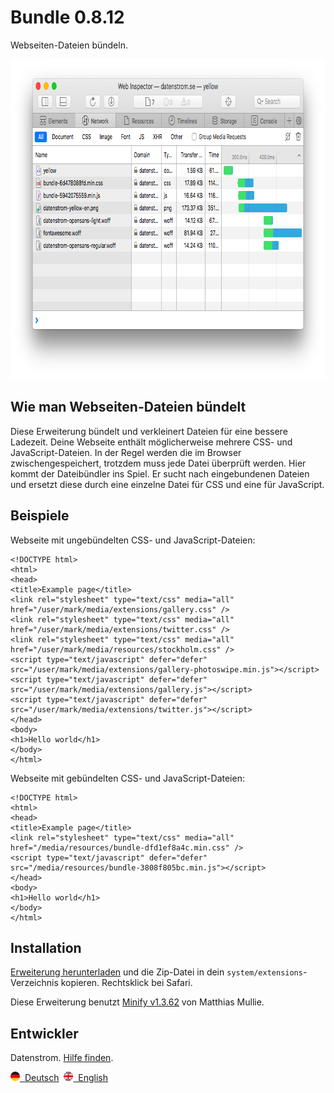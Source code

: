 Bundle 0.8.12
=============
Webseiten-Dateien bündeln.

<p align="center"><img src="bundle-screenshot.png?raw=true" width="795" height="512" alt="Bildschirmfoto"></p>

## Wie man Webseiten-Dateien bündelt

Diese Erweiterung bündelt und verkleinert Dateien für eine bessere Ladezeit. Deine Webseite enthält möglicherweise mehrere CSS- und JavaScript-Dateien. In der Regel werden die im Browser zwischengespeichert, trotzdem muss jede Datei überprüft werden. Hier kommt der Dateibündler ins Spiel. Er sucht nach eingebundenen Dateien und ersetzt diese durch eine einzelne Datei für CSS und eine für JavaScript.

## Beispiele

Webseite mit ungebündelten CSS- und JavaScript-Dateien:

```
<!DOCTYPE html>
<html>
<head>
<title>Example page</title>
<link rel="stylesheet" type="text/css" media="all" href="/user/mark/media/extensions/gallery.css" />
<link rel="stylesheet" type="text/css" media="all" href="/user/mark/media/extensions/twitter.css" />
<link rel="stylesheet" type="text/css" media="all" href="/user/mark/media/resources/stockholm.css" />
<script type="text/javascript" defer="defer" src="/user/mark/media/extensions/gallery-photoswipe.min.js"></script>
<script type="text/javascript" defer="defer" src="/user/mark/media/extensions/gallery.js"></script>
<script type="text/javascript" defer="defer" src="/user/mark/media/extensions/twitter.js"></script>
</head>
<body>
<h1>Hello world</h1>
</body>
</html>
```

Webseite mit gebündelten CSS- und JavaScript-Dateien:

```
<!DOCTYPE html>
<html>
<head>
<title>Example page</title>
<link rel="stylesheet" type="text/css" media="all" href="/media/resources/bundle-dfd1ef8a4c.min.css" />
<script type="text/javascript" defer="defer" src="/media/resources/bundle-3808f805bc.min.js"></script>
</head>
<body>
<h1>Hello world</h1>
</body>
</html>
```

## Installation

[Erweiterung herunterladen](https://github.com/datenstrom/yellow-extensions/raw/master/zip/bundle.zip) und die Zip-Datei in dein `system/extensions`-Verzeichnis kopieren. Rechtsklick bei Safari.

Diese Erweiterung benutzt [Minify v1.3.62](https://github.com/matthiasmullie/minify) von Matthias Mullie.

## Entwickler

Datenstrom. [Hilfe finden](https://datenstrom.se/de/yellow/help/).

<p>
<a href="README-de.md"><img src="https://raw.githubusercontent.com/datenstrom/yellow-extensions/master/features/help/language-de.png" width="15" height="15" alt="Deutsch">&nbsp; Deutsch</a>&nbsp;
<a href="README.md"><img src="https://raw.githubusercontent.com/datenstrom/yellow-extensions/master/features/help/language-en.png" width="15" height="15" alt="English">&nbsp; English</a>&nbsp;
</p>
